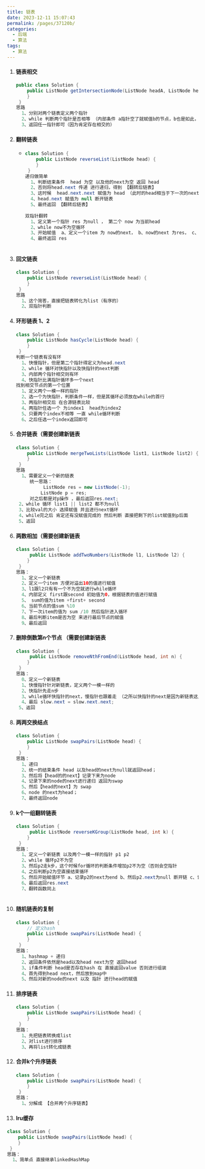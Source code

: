 ```yaml
---
title: 链表
date: 2023-12-11 15:07:43
permalink: /pages/37120b/
categories: 
  - 后端
  - 算法
tags: 
  - 算法
---
```




1. #### 链表相交

   ```java
   public class Solution {
       public ListNode getIntersectionNode(ListNode headA, ListNode headB) {
       }
    }   
   思路
     1、分别对两个链表定义两个指针
     2、while 判断两个指针是否相等 （内部条件 a指针空了就赋值b的节点，b也是如此，一直判断下去） 
     3、返回任一指针即可（因为肯定存在相交的）
   ```

   

2. #### 翻转链表

   - ```java
     class Solution {
         public ListNode reverseList(ListNode head) {
         }
      }  
     递归做简单
       1、判断结束条件  head 为空 以及他的next为空 返回 head
       2、否则将head.next 传递 进行递归，得到 【翻转后链表】
       3、这时候  head.next.next 赋值为 head （此时的head相当于下一次的next，这里就实现了翻转后的赋值）
       4、head.next 赋值为 null 断开链表 
       5、最终返回 【翻转后链表】
       
     双指针翻转
       1、定义第一个指针 res 为null ， 第二个 now 为当前head
       2、while now不为空循环
       3、开始赋值  a、定义一个item 为 now的next， b、now的next 为res， c、res为now d、 now为item （有点绕的）
       4、最终返回 res
       
     ```

   

3. #### 回文链表

   #### 

   ```java
   class Solution {
       public ListNode reverseList(ListNode head) {
       }
    }  
   思路
     1、这个简答，直接把链表转化为list（有序的）
     2、双指针判断
   ```

   

4. #### 环形链表 1、2

   #### 

   ```java
   class Solution {
       public ListNode hasCycle(ListNode head) {
       }
    } 
   判断一个链表有没有环
     1、快慢指针，但是第二个指针得定义为head.next
     2、while 循环对快指针以及快指针的next判断
     3、内部两个指针相交则有环
     4、快指针比满指针循环多一个next
   找到相交节点的第一个位置
     1、定义两个一模一样的指针
     2、选一个为快指针，判断条件一样，但是其循环必须放在while的首行
     3、两指针相交后 在合源链表比较
     4、两指针任选一个 为index1  head为index2
     5、只要两个index不相等 一直 while循环判断
     6、之后任选一个index返回即可
   ```

   

5. #### 合并链表（需要创建新链表

   #### 

   ```java
   class Solution {
       public ListNode mergeTwoLists(ListNode list1, ListNode list2) {
       }
    }   
   思路
     1、需要定义一个新的链表
     	统一思路：
     	     ListNode res = new ListNode(-1);
            ListNode p = res;
   		对之后都是对p操作 ，最后返回res.next;
   	2、while 循环 list1 || list2 都不为null
   	3、比较val的大小 选择赋值 并且进行next循环
   	4、while完之后 肯定还有没赋值完成的 然后判断 直接把剩下的list赋值到p后面
   	5、返回
   ```

   

6. #### 两数相加（需要创建新链表

   #### 

   ```java
   class Solution {
        public ListNode addTwoNumbers(ListNode l1, ListNode l2) {
       }
    }   
   思路：
     1、定义一个新链表
     2、定义一个item 方便对溢出10的值进行赋值
     3、l1跟l2只有有一个不为空就进行while循环
     4、内部定义 first跟second 初始值为0，根据链表的值进行赋值
     5、 sum的值为item +first+ second 
     6、当前节点的值sum %10
     7、下一次item的值为 sum /10 然后指针进入循环
     8、最后判断item是否为空 来进行最后节点的赋值
     9、最后返回
   ```

   

7. #### 删除倒数第n个节点 （需要创建新链表

   #### 

   ```java
   class Solution {
        public ListNode removeNthFromEnd(ListNode head, int n) {
       }
    }   
   思路：
     0、定义一个新链表
     1、快慢指针针对新链表，定义两个一模一样的
     2、快指针先走n步
     3、while循环快指针的next，慢指针也跟着走 （之所以快指针的next是因为新链表这里next了）
     4、最后 slow.next = slow.next.next;
   	5、返回 
   
   ```

   

8. #### 两两交换结点

   #### 

   ```java
   class Solution {
       public ListNode swapPairs(ListNode head) {
       }
    }
   思路：
     1、递归
     2、统一的结束条件 head 以及head的next为null就返回head；
     3、然后将【head的的next】记录下来为node
     4、记录下来的node的next进行递归 返回为swap
     5、然后【head的next】为 swap
     6、node 的next为head；
     7、最终返回node
   
   ```

   

9. #### k个一组翻转链表

   #### 

   ```java
   class Solution {
        public ListNode reverseKGroup(ListNode head, int k) {
       }
    }   
   思路：
     1、定义一个新链表 以及两个一模一样的指针 p1 p2
     2、while 循环p2不为空
     3、然后p2走k步，这个时候for循环的判断条件增加p2不为空（否则会空指针
     4、之后判断p2为空直接结束循环
     5、然后开始赋值环节 a、记录p2的next为end b、然后p2.next为null 断开链 c、记录p1的next为start d、然后p1.next调用翻转链表函数进行翻转 传值为start， 这样就得到这一段的翻转链表， e、然后start的next赋值为end，再接上上一段 f、然后 p1 p2指针都赋值为start，开始新的下一段while循环
     6、最后返回res.next
     7、翻转函数同上
     
   ```

10. #### 随机链表的复制

    #### 

    ```java
    class Solution {
      	// 定义hash
        public ListNode swapPairs(ListNode head) {
        }
     }
    思路：
      1、hashmap + 递归
      2、返回条件依然是head以及head next为空 返回head
      3、if条件判断 head是否存在hash 在 直接返回value 否则进行组装
      4、首先得到head next，然后放到map中
      5、然后对新的node的next 以及 指针 进行head的赋值
    
    ```

    

11. #### 排序链表

    #### 

    ```java
    class Solution {
        public ListNode swapPairs(ListNode head) {
        }
     }
    思路：
      1、先把链表转换成list
      2、对list进行排序
      3、再将list转化成链表
    ```

    

12. #### 合并k个升序链表

    #### 

    ```java
    class Solution {
        public ListNode swapPairs(ListNode head) {
        }
     }
    思路：
      1、分解成 【合并两个升序链表】
    
    ```

    

13. #### lru缓存

#### 

```java
class Solution {
    public ListNode swapPairs(ListNode head) {
    }
 }
思路：
  1、简单点 直接继承linkedHashMap

```

